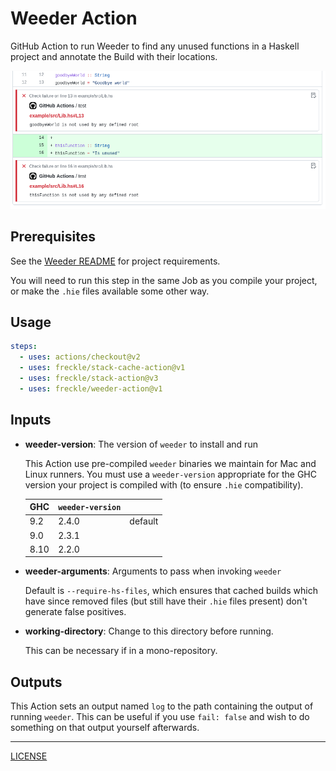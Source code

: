 # Weeder Action

GitHub Action to run Weeder to find any unused functions in a Haskell project
and annotate the Build with their locations.

![Example in Diff](./example-in-diff.png)

## Prerequisites

See the [Weeder README][weeder] for project requirements.

[weeder]: https://github.com/ocharles/weeder#readme

You will need to run this step in the same Job as you compile your project, or
make the `.hie` files available some other way.

[stack]: https://docs.haskellstack.org/en/stable/README/

## Usage

```yaml
steps:
  - uses: actions/checkout@v2
  - uses: freckle/stack-cache-action@v1
  - uses: freckle/stack-action@v3
  - uses: freckle/weeder-action@v1
```

## Inputs

- **weeder-version**: The version of `weeder` to install and run

  This Action use pre-compiled `weeder` binaries we maintain for Mac and Linux
  runners. You must use a `weeder-version` appropriate for the GHC version your
  project is compiled with (to ensure `.hie` compatibility).

  | GHC  | `weeder-version` |         |
  | ---- | ---------------- | ------- |
  | 9.2  | 2.4.0            | default |
  | 9.0  | 2.3.1            |         |
  | 8.10 | 2.2.0            |         |

- **weeder-arguments**: Arguments to pass when invoking `weeder`

  Default is `--require-hs-files`, which ensures that cached builds which have
  since removed files (but still have their `.hie` files present) don't generate
  false positives.

- **working-directory**: Change to this directory before running.

  This can be necessary if in a mono-repository.

## Outputs

This Action sets an output named `log` to the path containing the output of
running `weeder`. This can be useful if you use `fail: false` and wish to do
something on that output yourself afterwards.

---

[LICENSE](./LICENSE)
